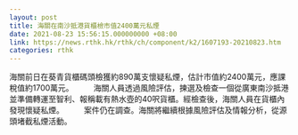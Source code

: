 ```yaml
---
layout: post
title: 海關在南沙抵港貨櫃檢市值2400萬元私煙
date: 2021-08-23 15:56:15.000000000 +08:00
link: https://news.rthk.hk/rthk/ch/component/k2/1607193-20210823.htm
categories: rthk
---
```


海關前日在葵青貨櫃碼頭檢獲約890萬支懷疑私煙，估計市值約2400萬元，應課稅值約1700萬元。
　　 
海關人員透過風險評估，揀選及檢查一個從廣東南沙抵港並準備轉運至智利、報稱載有熱水壺的40呎貨櫃。經檢查後，海關人員在貨櫃內發現懷疑私煙。
　　 
案件仍在調查。海關將繼續根據風險評估及情報分析，從源頭堵截私煙活動。
